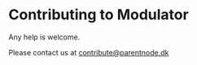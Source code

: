 # Contributing to Modulator

Any help is welcome. 


Please contact us at [contribute@parentnode.dk](mailto:contribute@parentnode.dk)